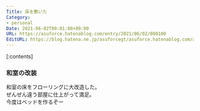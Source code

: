 ```yaml
---
Title: 床を敷いた
Category:
- personal
Date: 2021-06-02T00:01:00+09:00
URL: https://asuforce.hatenablog.com/entry/2021/06/02/000100
EditURL: https://blog.hatena.ne.jp/asuforcegt/asuforce.hatenablog.com/atom/entry/26006613771232062
---
```


[:contents]

### 和室の改装

和室の床をフローリングに大改造した。  
ぜんぜん違う部屋に仕上がって満足。  
今度はベッドを作るぞー



